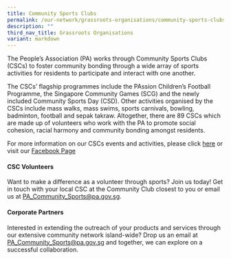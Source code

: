 ```yaml
---
title: Community Sports Clubs
permalink: /our-network/grassroots-organisations/community-sports-clubs/
description: ""
third_nav_title: Grassroots Organisations
variant: markdown
---
```

The People’s Association (PA) works through Community Sports Clubs (CSCs) to foster community bonding through a wide array of sports activities for residents to participate and interact with one another.

The CSCs’ flagship programmes include the PAssion Children’s Football Programme, the Singapore Community Games (SCG) and the newly included Community Sports Day (CSD). Other activities organised by the CSCs include mass walks, mass swims, sports carnivals, bowling, badminton, football and sepak takraw. Altogether, there are 89 CSCs which are made up of volunteers who work with the PA to promote social cohesion, racial harmony and community bonding amongst residents.

For more information on our CSCs events and activities, please click  [here](/our-programmes/community-sports) or visit our [Facebook Page](https://www.facebook.com/PACommunitySportsNetwork/)

#### CSC Volunteers
Want to make a difference as a volunteer through sports? Join us today!
Get in touch with your local CSC at the Community Club closest to you or email us at [PA_Community_Sports@pa.gov.sg](PA_Community_Sports@pa.gov.sg).

#### Corporate Partners

Interested in extending the outreach of your products and services through our extensive community network island-wide? Drop us an email at [ PA_Community_Sports@pa.gov.sg](mailto:PA_Community_Sports@pa.gov.sg) and together, we can explore on a successful collaboration.
